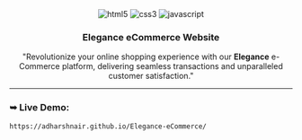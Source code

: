 <div align="center">
  <div>
    <img src="https://img.shields.io/badge/HTML5-E34F26?style=for-the-badge&logo=HTML5&logoColor=white" alt="html5" />

<img src="https://img.shields.io/badge/CSS3-1572B6?style=for-the-badge&logo=css3&logoColor=white" alt="css3" />

<img src="https://shields.io/badge/JavaScript-F7DF1E?logo=JavaScript&logoColor=000&style=for-the-badge&logo" alt="javascript" />

</div>

 <h3 align="center">Elegance eCommerce Website</h3>
 <p>"Revolutionize your online shopping experience with our <b>Elegance</b> e-Commerce platform, delivering seamless transactions and unparalleled customer satisfaction."</p>
 <hr>
</div>


### ➥ Live Demo:

```bash
https://adharshnair.github.io/Elegance-eCommerce/
```
